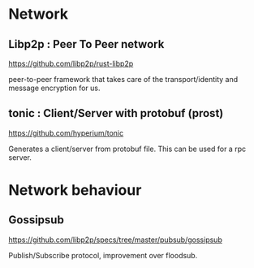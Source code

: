 # Network

##  Libp2p : Peer To Peer network

<https://github.com/libp2p/rust-libp2p>

peer-to-peer framework that takes care of the transport/identity and message
encryption for us.

## tonic : Client/Server with protobuf (prost)

<https://github.com/hyperium/tonic>

Generates a client/server from protobuf file. This can be used for a rpc server.

# Network behaviour

## Gossipsub

<https://github.com/libp2p/specs/tree/master/pubsub/gossipsub>

Publish/Subscribe protocol, improvement over floodsub.

